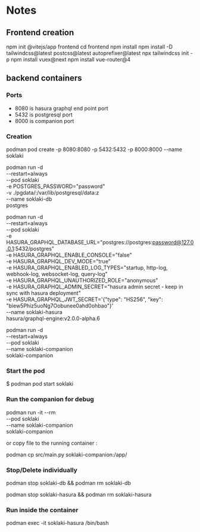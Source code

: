 # Notes


## Frontend creation

npm init @vitejs/app frontend
cd frontend
npm install
npm install -D tailwindcss@latest postcss@latest autoprefixer@latest
npx tailwindcss init -p
npm install vuex@next
npm install vue-router@4

## backend containers

### Ports

- 8080 is hasura graphql end point port
- 5432 is postgresql port
- 8000 is companion port

### Creation

podman pod create -p 8080:8080 -p 5432:5432 -p 8000:8000 --name soklaki

podman run -d \
    --restart=always \
    --pod soklaki \
    -e POSTGRES_PASSWORD="password" \
    -v ./pgdata/:/var/lib/postgresql/data:z \
    --name soklaki-db \
    postgres

podman run -d \
    --restart=always \
    --pod soklaki \
    -e HASURA_GRAPHQL_DATABASE_URL="postgres://postgres:password@127.0.0.1:5432/postgres" \
    -e HASURA_GRAPHQL_ENABLE_CONSOLE="false" \
    -e HASURA_GRAPHQL_DEV_MODE="true" \
    -e HASURA_GRAPHQL_ENABLED_LOG_TYPES="startup, http-log, webhook-log, websocket-log, query-log" \
    -e HASURA_GRAPHQL_UNAUTHORIZED_ROLE="anonymous" \
    -e HASURA_GRAPHQL_ADMIN_SECRET="hasura admin secret - keep in sync with hasura deployment" \
    -e HASURA_GRAPHQL_JWT_SECRET='{"type": "HS256", "key": "biew5Phiz5uoNg7Oobunee0ahd0ohbao"}' \
    --name soklaki-hasura \
    hasura/graphql-engine:v2.0.0-alpha.6

podman run -d \
    --restart=always \
    --pod soklaki \
    --name soklaki-companion \
    soklaki-companion

### Start the pod

$ podman pod start soklaki


### Run the companion for debug

podman run -it  --rm \
    --pod soklaki \
    --name soklaki-companion \
    soklaki-companion


or copy file to the running container :

podman cp src/main.py soklaki-companion:/app/


### Stop/Delete individually

podman stop soklaki-db && podman rm soklaki-db

podman stop soklaki-hasura && podman rm soklaki-hasura

### Run inside the container

podman exec -it soklaki-hasura /bin/bash
